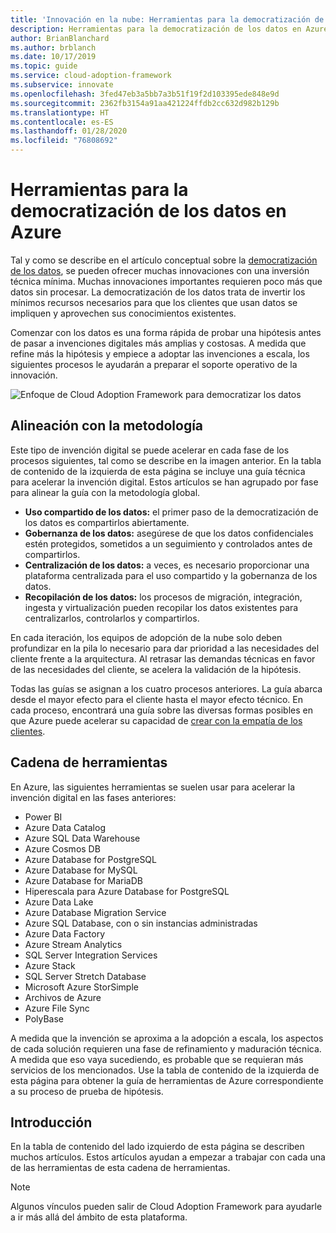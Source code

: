 ```yaml
---
title: 'Innovación en la nube: Herramientas para la democratización de los datos en Azure'
description: Herramientas para la democratización de los datos en Azure
author: BrianBlanchard
ms.author: brblanch
ms.date: 10/17/2019
ms.topic: guide
ms.service: cloud-adoption-framework
ms.subservice: innovate
ms.openlocfilehash: 3fed47eb3a5bb7a3b51f19f2d103395ede848e9d
ms.sourcegitcommit: 2362fb3154a91aa421224ffdb2cc632d982b129b
ms.translationtype: HT
ms.contentlocale: es-ES
ms.lasthandoff: 01/28/2020
ms.locfileid: "76808692"
---
```

# <a name="tools-to-democratize-data-in-azure"></a>Herramientas para la democratización de los datos en Azure

Tal y como se describe en el artículo conceptual sobre la [democratización de los datos](../considerations/data.md), se pueden ofrecer muchas innovaciones con una inversión técnica mínima. Muchas innovaciones importantes requieren poco más que datos sin procesar. La democratización de los datos trata de invertir los mínimos recursos necesarios para que los clientes que usan datos se impliquen y aprovechen sus conocimientos existentes.

Comenzar con los datos es una forma rápida de probar una hipótesis antes de pasar a invenciones digitales más amplias y costosas. A medida que refine más la hipótesis y empiece a adoptar las invenciones a escala, los siguientes procesos le ayudarán a preparar el soporte operativo de la innovación.

![Enfoque de Cloud Adoption Framework para democratizar los datos](../../_images/innovate/democratize-data.png)

## <a name="alignment-to-the-methodology"></a>Alineación con la metodología

Este tipo de invención digital se puede acelerar en cada fase de los procesos siguientes, tal como se describe en la imagen anterior. En la tabla de contenido de la izquierda de esta página se incluye una guía técnica para acelerar la invención digital. Estos artículos se han agrupado por fase para alinear la guía con la metodología global.

- **Uso compartido de los datos:** el primer paso de la democratización de los datos es compartirlos abiertamente.
- **Gobernanza de los datos:** asegúrese de que los datos confidenciales estén protegidos, sometidos a un seguimiento y controlados antes de compartirlos.
- **Centralización de los datos:** a veces, es necesario proporcionar una plataforma centralizada para el uso compartido y la gobernanza de los datos.
- **Recopilación de los datos:** los procesos de migración, integración, ingesta y virtualización pueden recopilar los datos existentes para centralizarlos, controlarlos y compartirlos.

En cada iteración, los equipos de adopción de la nube solo deben profundizar en la pila lo necesario para dar prioridad a las necesidades del cliente frente a la arquitectura. Al retrasar las demandas técnicas en favor de las necesidades del cliente, se acelera la validación de la hipótesis.

Todas las guías se asignan a los cuatro procesos anteriores. La guía abarca desde el mayor efecto para el cliente hasta el mayor efecto técnico. En cada proceso, encontrará una guía sobre las diversas formas posibles en que Azure puede acelerar su capacidad de [crear con la empatía de los clientes](../considerations/build.md).

## <a name="toolchain"></a>Cadena de herramientas

En Azure, las siguientes herramientas se suelen usar para acelerar la invención digital en las fases anteriores:

- Power BI
- Azure Data Catalog
- Azure SQL Data Warehouse
- Azure Cosmos DB
- Azure Database for PostgreSQL
- Azure Database for MySQL
- Azure Database for MariaDB
- Hiperescala para Azure Database for PostgreSQL
- Azure Data Lake
- Azure Database Migration Service
- Azure SQL Database, con o sin instancias administradas
- Azure Data Factory
- Azure Stream Analytics
- SQL Server Integration Services
- Azure Stack
- SQL Server Stretch Database
- Microsoft Azure StorSimple
- Archivos de Azure
- Azure File Sync
- PolyBase

A medida que la invención se aproxima a la adopción a escala, los aspectos de cada solución requieren una fase de refinamiento y maduración técnica. A medida que eso vaya sucediendo, es probable que se requieran más servicios de los mencionados. Use la tabla de contenido de la izquierda de esta página para obtener la guía de herramientas de Azure correspondiente a su proceso de prueba de hipótesis.

## <a name="get-started"></a>Introducción

En la tabla de contenido del lado izquierdo de esta página se describen muchos artículos. Estos artículos ayudan a empezar a trabajar con cada una de las herramientas de esta cadena de herramientas.

> [!NOTE]
> Algunos vínculos pueden salir de Cloud Adoption Framework para ayudarle a ir más allá del ámbito de esta plataforma.
